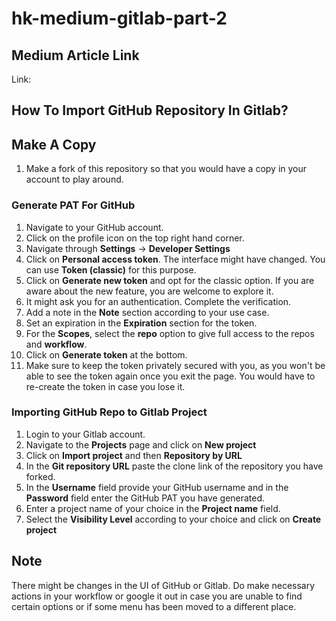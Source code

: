 # hk-medium-gitlab-part-2

## Medium Article Link

Link: 

## How To Import GitHub Repository In Gitlab?

## Make A Copy

1. Make a fork of this repository so that you would have a copy in your account to play around.

### Generate PAT For GitHub

1. Navigate to your GitHub account.
2. Click on the profile icon on the top right hand corner.
3. Navigate through **Settings** -> **Developer Settings**
4. Click on **Personal access token**. The interface might have changed. You can use **Token (classic)** for this purpose.
5. Click on **Generate new token** and opt for the classic option. If you are aware about the new feature, you are welcome to explore it.
6. It might ask you for an authentication. Complete the verification.
7. Add a note in the **Note** section according to your use case.
8. Set an expiration in the **Expiration** section for the token.
9. For the **Scopes**, select the **repo** option to give full access to the repos and **workflow**.
10. Click on **Generate token** at the bottom.
11. Make sure to keep the token privately secured with you, as you won't be able to see the token again once you exit the page. You would have to re-create the token in case you lose it.

### Importing GitHub Repo to Gitlab Project

1. Login to your Gitlab account.
2. Navigate to the **Projects** page and click on **New project**
3. Click on **Import project** and then **Repository by URL**
4. In the **Git repository URL** paste the clone link of the repository you have forked.
5. In the **Username** field provide your GitHub username and in the **Password** field enter the GitHub PAT you have generated.
6. Enter a project name of your choice in the **Project name** field.
7. Select the **Visibility Level** according to your choice and click on **Create project**

## Note

There might be changes in the UI of GitHub or Gitlab. Do make necessary actions in your workflow or google it out in case you are unable to find certain options or if some menu has been moved to a different place.
